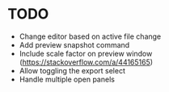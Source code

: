 # TODO

- Change editor based on active file change
- Add preview snapshot command
- Include scale factor on preview window (https://stackoverflow.com/a/44165165)
- Allow toggling the export select
- Handle multiple open panels
